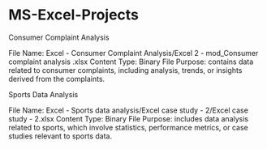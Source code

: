 # MS-Excel-Projects
Consumer Complaint Analysis

File Name: Excel - Consumer Complaint Analysis/Excel 2 - mod_Consumer complaint analysis .xlsx
Content Type: Binary File
Purpose: contains data related to consumer complaints, including analysis, trends, or insights derived from the complaints.

Sports Data Analysis

File Name: Excel - Sports data analysis/Excel case study - 2/Excel case study - 2.xlsx
Content Type: Binary File
Purpose: includes data analysis related to sports, which involve statistics, performance metrics, or case studies relevant to sports data.
